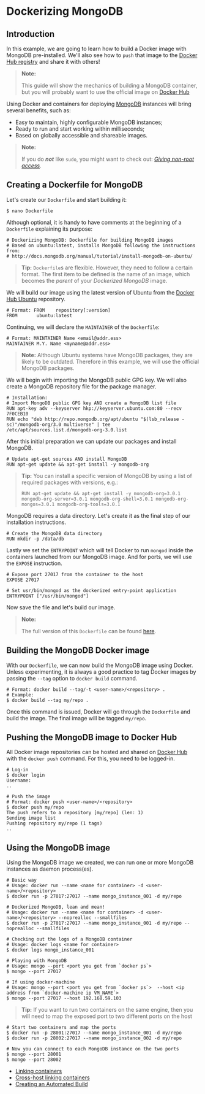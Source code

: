 <!--[metadata]>
+++
title = "Dockerizing MongoDB"
description = "Creating a Docker image with MongoDB pre-installed using a Dockerfile and sharing the image on Docker Hub"
keywords = ["docker, dockerize, dockerizing, article, example, docker.io, platform, package, installation, networking, mongodb, containers, images, image, sharing, dockerfile, build, auto-building, virtualization,  framework"]
[menu.main]
parent = "smn_applied"
+++
<![end-metadata]-->

# Dockerizing MongoDB

## Introduction

In this example, we are going to learn how to build a Docker image with
MongoDB pre-installed.  We'll also see how to `push` that image to the
[Docker Hub registry](https://hub.docker.com) and share it with others!

> **Note:**
>
> This guide will show the mechanics of building a MongoDB container, but
> you will probably want to use the official image on [Docker Hub]( https://registry.hub.docker.com/_/mongo/)

Using Docker and containers for deploying [MongoDB](https://www.mongodb.org/)
instances will bring several benefits, such as:

 - Easy to maintain, highly configurable MongoDB instances;
 - Ready to run and start working within milliseconds;
 - Based on globally accessible and shareable images.

> **Note:**
> 
> If you do **_not_** like `sudo`, you might want to check out: 
> [*Giving non-root access*](/installation/binaries/#giving-non-root-access).

## Creating a Dockerfile for MongoDB

Let's create our `Dockerfile` and start building it:

    $ nano Dockerfile

Although optional, it is handy to have comments at the beginning of a
`Dockerfile` explaining its purpose:

    # Dockerizing MongoDB: Dockerfile for building MongoDB images
    # Based on ubuntu:latest, installs MongoDB following the instructions from:
    # http://docs.mongodb.org/manual/tutorial/install-mongodb-on-ubuntu/

> **Tip:** `Dockerfile`s are flexible. However, they need to follow a certain
> format. The first item to be defined is the name of an image, which becomes
> the *parent* of your *Dockerized MongoDB* image.

We will build our image using the latest version of Ubuntu from the
[Docker Hub Ubuntu](https://registry.hub.docker.com/_/ubuntu/) repository.

    # Format: FROM    repository[:version]
    FROM       ubuntu:latest

Continuing, we will declare the `MAINTAINER` of the `Dockerfile`:

    # Format: MAINTAINER Name <email@addr.ess>
    MAINTAINER M.Y. Name <myname@addr.ess>

> **Note:** Although Ubuntu systems have MongoDB packages, they are likely to
> be outdated. Therefore in this example, we will use the official MongoDB
> packages.

We will begin with importing the MongoDB public GPG key. We will also create
a MongoDB repository file for the package manager.

    # Installation:
    # Import MongoDB public GPG key AND create a MongoDB list file
    RUN apt-key adv --keyserver hkp://keyserver.ubuntu.com:80 --recv 7F0CEB10
    RUN echo "deb http://repo.mongodb.org/apt/ubuntu "$(lsb_release -sc)"/mongodb-org/3.0 multiverse" | tee /etc/apt/sources.list.d/mongodb-org-3.0.list

After this initial preparation we can update our packages and install MongoDB.

    # Update apt-get sources AND install MongoDB
    RUN apt-get update && apt-get install -y mongodb-org

> **Tip:** You can install a specific version of MongoDB by using a list
> of required packages with versions, e.g.:
> 
>     RUN apt-get update && apt-get install -y mongodb-org=3.0.1 mongodb-org-server=3.0.1 mongodb-org-shell=3.0.1 mongodb-org-mongos=3.0.1 mongodb-org-tools=3.0.1

MongoDB requires a data directory. Let's create it as the final step of our
installation instructions.

    # Create the MongoDB data directory
    RUN mkdir -p /data/db

Lastly we set the `ENTRYPOINT` which will tell Docker to run `mongod` inside
the containers launched from our MongoDB image. And for ports, we will use
the `EXPOSE` instruction.

    # Expose port 27017 from the container to the host
    EXPOSE 27017

    # Set usr/bin/mongod as the dockerized entry-point application
    ENTRYPOINT ["/usr/bin/mongod"]

Now save the file and let's build our image.

> **Note:**
> 
> The full version of this `Dockerfile` can be found [here](/examples/mongodb/Dockerfile).

## Building the MongoDB Docker image

With our `Dockerfile`, we can now build the MongoDB image using Docker. Unless
experimenting, it is always a good practice to tag Docker images by passing the
`--tag` option to `docker build` command.

    # Format: docker build --tag/-t <user-name>/<repository> .
    # Example:
    $ docker build --tag my/repo .

Once this command is issued, Docker will go through the `Dockerfile` and build
the image. The final image will be tagged `my/repo`.

## Pushing the MongoDB image to Docker Hub

All Docker image repositories can be hosted and shared on
[Docker Hub](https://hub.docker.com) with the `docker push` command. For this,
you need to be logged-in.

    # Log-in
    $ docker login
    Username:
    ..

    # Push the image
    # Format: docker push <user-name>/<repository>
    $ docker push my/repo
    The push refers to a repository [my/repo] (len: 1)
    Sending image list
    Pushing repository my/repo (1 tags)
    ..

## Using the MongoDB image

Using the MongoDB image we created, we can run one or more MongoDB instances
as daemon process(es).

    # Basic way
    # Usage: docker run --name <name for container> -d <user-name>/<repository>
    $ docker run -p 27017:27017 --name mongo_instance_001 -d my/repo

    # Dockerized MongoDB, lean and mean!
    # Usage: docker run --name <name for container> -d <user-name>/<repository> --noprealloc --smallfiles
    $ docker run -p 27017:27017 --name mongo_instance_001 -d my/repo --noprealloc --smallfiles

    # Checking out the logs of a MongoDB container
    # Usage: docker logs <name for container>
    $ docker logs mongo_instance_001

    # Playing with MongoDB
    # Usage: mongo --port <port you get from `docker ps`> 
    $ mongo --port 27017

    # If using docker-machine
    # Usage: mongo --port <port you get from `docker ps`>  --host <ip address from `docker-machine ip VM_NAME`>
    $ mongo --port 27017 --host 192.168.59.103

> **Tip:**
If you want to run two containers on the same engine, then you will need to map
the exposed port to two different ports on the host

    # Start two containers and map the ports
    $ docker run -p 28001:27017 --name mongo_instance_001 -d my/repo
    $ docker run -p 28002:27017 --name mongo_instance_002 -d my/repo

    # Now you can connect to each MongoDB instance on the two ports
    $ mongo --port 28001
    $ mongo --port 28002

 - [Linking containers](/userguide/dockerlinks)
 - [Cross-host linking containers](/articles/ambassador_pattern_linking/)
 - [Creating an Automated Build](/docker-io/builds/#automated-builds)

